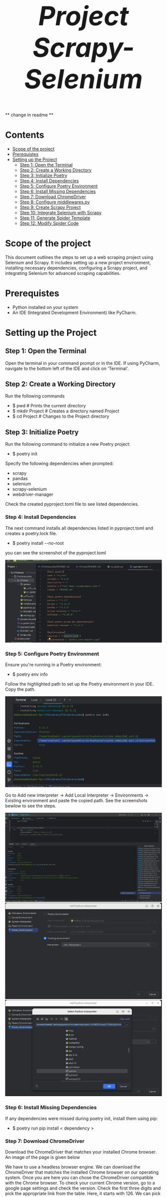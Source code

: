 <div align="center" style="font-size: 3em; font-weight: bold; color: #33;">

# *Project Scrapy-Selenium*

</div>


** change in readme **

# Contents

<!-- TOC -->
  * [Scope of the project](#scope-of-the-project)  
  * [Prerequistes](#prerequistes)
  * [Setting up the Project](#setting-up-the-project)
    * [Step 1: Open the Terminal](#step-1-open-the-terminal)
    * [Step 2: Create a Working Directory](#step-2-create-a-working-directory)
    * [Step 3: Initialize Poetry](#step-3-initialize-poetry)
    * [Step 4: Install Dependencies](#step-4-install-dependencies)
    * [Step 5: Configure Poetry Environment](#step-5-configure-poetry-environment)
    * [Step 6: Install Missing Dependencies](#step-6-install-missing-dependencies)
    * [Step 7: Download ChromeDriver](#step-7-download-chromedriver)
    * [Step 8: Configure middlewares.py](#step-8-configure-middlewarespy-)
    * [Step 9: Create Scrapy Project](#step-9-create-scrapy-project)
    * [Step 10: Integrate Selenium with Scrapy](#step-9-integrate-selenium-with-scrapy)
    * [Step 11: Generate Spider Template](#step-11-generate-spider-template)
    * [Step 12: Modify Spider Code](#step-12-Modify-spider-code)
    

<!-- TOC -->

# Scope of the project
This document outlines the steps to set up a web scraping project using Selenium and Scrapy. It includes setting up a new project environment, installing necessary dependencies, configuring a Scrapy project, and integrating Selenium for advanced scraping capabilities.

# Prerequistes
- Python installed on your system
- An IDE (Integrated Development Environment) like PyCharm.

# Setting up the Project

## Step 1: Open the Terminal
Open the terminal in your command prompt or in the IDE. If using PyCharm, navigate to the bottom left of the IDE and click on 'Terminal'.

## Step 2: Create a Working Directory
Run the following commands
* $ pwd          # Prints the current directory
* $ mkdir Project # Creates a directory named Project
* $ cd Project # Changes to the Project directory

## Step 3: Initialize Poetry
Run the following command to initialize a new Poetry project:

* $ poetry init

Specify the following dependencies when prompted:

- scrapy
- pandas
- selenium
- scrapy-selenium
- webdriver-manager

Check the created pyproject.toml file to see listed dependencies.


### Step 4: Install Dependencies

The next command installs all dependencies listed in pyproject.toml and creates a poetry.lock file.

* $ poetry install --no-root

you can see the screenshot of the pyproject.toml 

![one.png](/image/one.png)


### Step 5: Configure Poetry Environment
Ensure you're running in a Poetry environment:

* $ poetry env info

Follow the highlighted path to set up the Poetry environment in your IDE. Copy the path.

![two.png](/image/two.png)

Go to Add new interpreter -> Add Local Interpreter -> Environments -> Existing environment and paste the copied path. See the screenshots bewlow to see the steps. 

![venv1.png](/image/venv1.png)
![venv2.png](/image/venv2.png)
![venv3.png](/image/venv3.png)

### Step 6: Install Missing Dependencies
If any dependencies were missed during poetry init, install them using pip:

* $ poetry run pip install < dependency >

### Step 7: Download ChromeDriver
Download the ChromeDriver that matches your installed Chrome browser.
An image of the page is given below

[](https://googlechromelabs.github.io/chrome-for-testing/)

We have to use a headless browser engine. We can download the ChromeDriver that matches the installed Chrome browser on our operating system. Once you are here you can chose the ChromeDriver compatible with the Chrome browser. To check your current Chrome version, go to a google page settings and check the version. Check the first three digits and pick the appropriate link from the table. Here, it starts with 126. We can pick the right version of ChromeDriver for your browser.

![three.png](/image/three.png)

Copy the first link in the list, Chrome, which is the one for linux64.Paste it on a browser and that will download ChromeDriver.

### Step 8: Configure middlewares.py 
Locate middlewares.py in the scrapy-selenium sub-folder in the site-packages folder:

* $ pip show scrapy-selenium

Drag and open the file in the IDE and update it with the necessary changes from:
![mwares.png](/image/mwares.png) 
under middlewares.py.


### Step 9: Create Scrapy Project

* $ scrapy startproject CVJobs CVLibraryJobs
* $ cd CVLibraryJobs
* $ tree 

![four.png](/image/four.png)

If we get the same result as above, our Scrapy setup has been successful. 

## Step 10: Integrate Selenium with Scrapy

Add the downloaded ChromeDriver to the scraping-scraper directory and update settings.py with what you see in the screen shot.

![five.png](/image/five.png)


After that, while scrolling up you can see a text which says : 

![false.png](/image/false.png)

Change True to False. This will ignore the robots.txt rules. 

### Step 11: Generate Spider Template

Give these in the command line: 

* $ cd CVLibraryJobs
* $ scrapy genspider cv_spider www.cv-library.co.uk

This creates cv_spider.py in the spiders directory.

![eight.png](/image/eight.png)

### Step 12: Modify Spider Code
Update 'cv_spider.py' with the code given: 

![six.png](/image/six.png)

Let's break down the above code changes:

- Add start_requests function to request the review page using SeleniumRequest.
- Iterate over all the reviews on the HTML and parse them using CSS selectors.

Let's execute this spider and save the scraping results.Give this in the command line:
* $ scrapy crawl cv_spider –output cv_spider.json

Now a JSON files will be created in the project folder. The above Scrapy command will execute the spider and save the scraping results into the cv_spider.json file:

### Step 13: Running the Scraper with Iterator

The Iterator script (iterator.py) is responsible for executing the Scrapy spider (cv_spider.py). Instead of running the spider manually, the iterator automates the process using a predefined list of job-related keywords.

How the Iterator Works
 1. Reads keywords from a file (keywords.txt).
 2. Runs the Scrapy spider for each keyword using:
    $ scrapy crawl -L WARNING x_spider -o {doing_folder}/{filename}.json -a keyword={keyword}
 3. Scraped job listings and details are saved in JSON files inside the /app/data/doing folder.
 4. Once the scraping for a keyword is complete, the file is moved to the pipeline folder.

### Step 14: Data Processing Pipeline

Once scraping is complete, the JSON files move into the pipeline stage, where they are cleaned, merged, and stored in a structured database.

# Pipeline Workflow (main.py)
1. Separating Data:
   - Each scraped JSON file contains three types of records:
      - Job Listings (job-listing-page)
      - Job Details (job-details-page)
      - Company Details (com-details-page)
   - These are extracted and stored in separate Pandas DataFrames.

2. Merging & Removing Duplicates:

   - job-listing-page and job-details-page are merged based on the jobcard_id.
   - Duplicate jobcard_id entries are dropped to avoid redundancy.
   
3. Final Processing:

   - The cleaned data is inserted into a PostgreSQL database.
   - Processed files are moved from pipeline → done.

### Step 15: Database Storage
  
We store processed job data into PostgreSQL to allow structured querying.

### Step 16: Dockering the Project

Docker allows us to package our application along with its dependencies, ensuring that it runs consistently on any machine. Some key benefits:

  - Portability: Run the application on any system without installation issues.
  - Dependency Management: All required libraries are bundled in a container.
  - Scalability: Easily deploy multiple instances of the scraper.
  - Isolation: The application runs in a self-contained environment without     
    affecting the host system.

Essential Docker Files

  1. Dockerfile
  The Dockerfile is a script that contains all the instructions to build a     
  Docker image for our project.
  2. docker-compose.yaml
  _docker-compose.yaml_ is a configuration file that helps us run multiple    
  containers (such as PostgreSQL and our Scrapy-Selenium pipeline) together.
  Here's a breakdown of what each service does:
     - PostgreSQL (postgres)
       - Uses the latest PostgreSQL image to store scraped job data
       - Mounts a volume (postgres_data) for database storage
       - Exposes port 5432 for database access
     - pgAdmin (pgadmin)
       - A web-based PostgreSQL administration tool for managing the database.
       - Runs on port 80, allowing easy database access.
       - Depends on the PostgreSQL service.
     - Scraper
       - Runs the Scrapy-Selenium scraper inside a Docker container
       - Mounts the data directory to share scraped data between services.
       - Depends on Chromedriver to ensure the browser is available.
     - Pipeline
       - Provides visual dashboards for monitoring database metrics.
       - Uses port 3000 for the web interface.
       - Stores data in a persistent volume (grafana_data) for retention.
     - Volumes
       - postgres_data: Stores PostgreSQL data persistently.
       - grafana_data: Stores Grafana dashboard configurations persistently.
     
       



  





Iterator script is used to run the scraping (cv_spider.py) script. When iterator runs the commmand "scrapy crawl -L WARNING x_spider -o {doing_folder}/{filename}.json -a keyword={keyword}" is executed. A new folder 'data' will be created to to handle the files.The folder 'data' has three sub folders "doing" , "pipeline" and "done". JSON files are created in the current directory. Scraped data will be saved in those JSON files. Once scraping for a keyword is over, the JSON file is moved to the pipeline folder in the same directory. 

A pipeline script is created to process the data scraped. Each JSON file has three parsing. In the pipeline scrpit separating and merging the tables happen and then the du[plicates are removed in this process and the final output JSON f 




